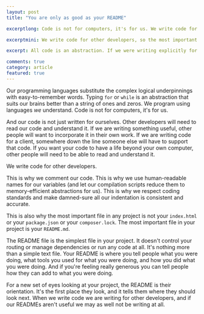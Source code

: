 ```yaml
---
layout: post
title: "You are only as good as your README"

excerptlong: Code is not for computers, it's for us. We write code for other developers. We program using languages *we* understand, and the most important file in your project is your README.

excerptmini: We write code for other developers, so the most important file in your project is your README.

excerpt: All code is an abstraction. If we were writing explicitly for computers we would write in machine code or assembly-language. We don't, because "hello world" would take months to write. So instead of typing in binary, we use languages that hide the mess out of sight.

comments: true
category: article
featured: true
---
```


Our programming languages substitute the complex logical underpinnings with easy-to-remember words. Typing `for` or `while` is an abstraction that suits our brains better than a string of ones and zeros. We program using languages *we* understand. Code is not for computers, it's for us.

And our code is not just written for ourselves. Other developers will need to read our code and understand it. If we are writing something useful, other people will want to incorporate it in their own work. If we are writing code for a client, somewhere down the line someone else will have to support that code. If you want your code to have a life beyond your own computer, other people will need to be able to read and understand it.

We write code for other developers.

This is why we comment our code. This is why we use human-readable names for our variables (and let our compilation scripts reduce them to memory-efficient abstractions for us). This is why we respect coding standards and make damned-sure all our indentation is consistent and accurate.

This is also why the most important file in any project is not your `index.html` or your `package.json` or your `composer.lock`. The most important file in your project is your `README.md`.

The README file is the simplest file in your project. It doesn't control your routing or manage dependencies or run any code at all. It's nothing more than a simple text file. Your README is where you tell people what you were doing, what tools you used for what you were doing, and how you did what you were doing. And if you're feeling really generous you can tell people how they can add to what you were doing.

For a new set of eyes looking at your project, the README is their orientation. It's the first place they look, and it tells them where they should look next. When we write code we are writing for other developers, and if our READMEs aren't useful we may as well not be writing at all.